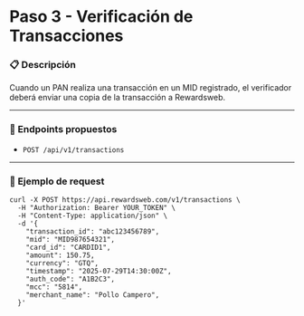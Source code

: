 # Paso 3 - Verificación de Transacciones

### 📋 Descripción
Cuando un PAN realiza una transacción en un MID registrado, el verificador deberá enviar una copia de la transacción a Rewardsweb.

---

### 🔗 Endpoints propuestos
- `POST /api/v1/transactions`

---

### 🧩 Ejemplo de request
```http
curl -X POST https://api.rewardsweb.com/v1/transactions \
  -H "Authorization: Bearer YOUR_TOKEN" \
  -H "Content-Type: application/json" \
  -d '{
    "transaction_id": "abc123456789",
    "mid": "MID987654321",
    "card_id": "CARDID1",
    "amount": 150.75,
    "currency": "GTQ",
    "timestamp": "2025-07-29T14:30:00Z",
    "auth_code": "A1B2C3",
    "mcc": "5814",
    "merchant_name": "Pollo Campero",
  }'